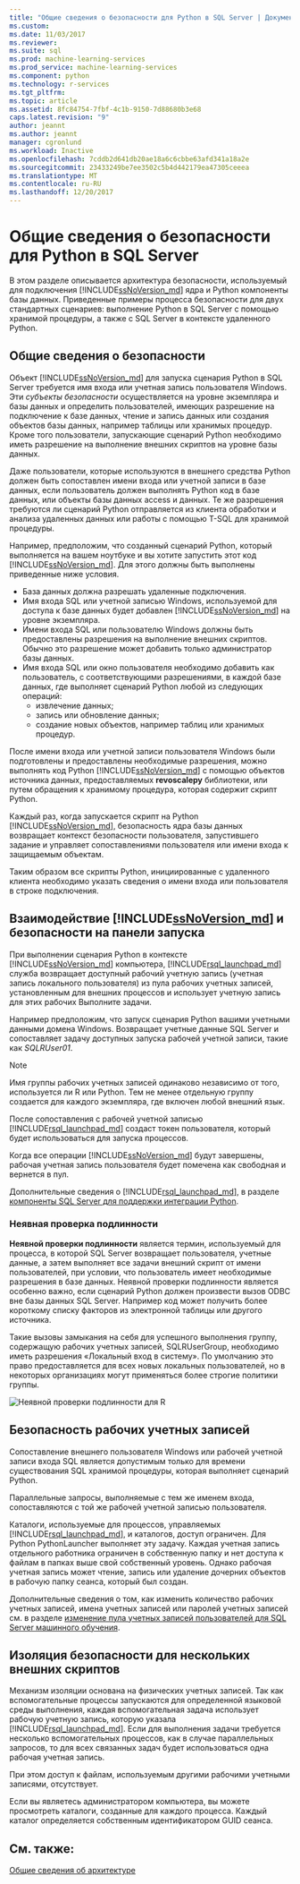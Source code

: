 ```yaml
---
title: "Общие сведения о безопасности для Python в SQL Server | Документы Microsoft"
ms.custom: 
ms.date: 11/03/2017
ms.reviewer: 
ms.suite: sql
ms.prod: machine-learning-services
ms.prod_service: machine-learning-services
ms.component: python
ms.technology: r-services
ms.tgt_pltfrm: 
ms.topic: article
ms.assetid: 8fc84754-7fbf-4c1b-9150-7d88680b3e68
caps.latest.revision: "9"
author: jeannt
ms.author: jeannt
manager: cgronlund
ms.workload: Inactive
ms.openlocfilehash: 7cddb2d641db20ae18a6c6cbbe63afd341a18a2e
ms.sourcegitcommit: 23433249be7ee3502c5b4d442179ea47305ceeea
ms.translationtype: MT
ms.contentlocale: ru-RU
ms.lasthandoff: 12/20/2017
---
```

# <a name="security-overview-for-python-in-sql-server"></a>Общие сведения о безопасности для Python в SQL Server

В этом разделе описывается архитектура безопасности, используемый для подключения [!INCLUDE[ssNoVersion_md](../../includes/ssnoversion-md.md)] ядра и Python компоненты базы данных. Приведенные примеры процесса безопасности для двух стандартных сценариев: выполнение Python в SQL Server с помощью хранимой процедуры, а также с SQL Server в контексте удаленного Python.

## <a name="security-overview"></a>Общие сведения о безопасности

Объект [!INCLUDE[ssNoVersion_md](../../includes/ssnoversion-md.md)] для запуска сценария Python в SQL Server требуется имя входа или учетная запись пользователя Windows. Эти *субъекты безопасности* осуществляется на уровне экземпляра и базы данных и определить пользователей, имеющих разрешение на подключение к базе данных, чтение и запись данных или создания объектов базы данных, например таблицы или хранимых процедур. Кроме того пользователи, запускающие сценарий Python необходимо иметь разрешение на выполнение внешних скриптов на уровне базы данных.

Даже пользователи, которые используются в внешнего средства Python должен быть сопоставлен имени входа или учетной записи в базе данных, если пользователь должен выполнять Python код в базе данных, или объекты базы данных access и данных. Те же разрешения требуются ли сценарий Python отправляется из клиента обработки и анализа удаленных данных или работы с помощью T-SQL для хранимой процедуры.

Например, предположим, что созданный сценарий Python, который выполняется на вашем ноутбуке и вы хотите запустить этот код [!INCLUDE[ssNoVersion_md](../../includes/ssnoversion-md.md)]. Для этого должны быть выполнены приведенные ниже условия.

+ База данных должна разрешать удаленные подключения.
+ Имя входа SQL или учетной записью Windows, используемой для доступа к базе данных будет добавлен [!INCLUDE[ssNoVersion_md](../../includes/ssnoversion-md.md)] на уровне экземпляра.
+ Имени входа SQL или пользователю Windows должны быть предоставлены разрешения на выполнение внешних скриптов. Обычно это разрешение может добавить только администратор базы данных.
+ Имя входа SQL или окно пользователя необходимо добавить как пользователь, с соответствующими разрешениями, в каждой базе данных, где выполняет сценарий Python любой из следующих операций:
    + извлечение данных;
    + запись или обновление данных;
    + создание новых объектов, например таблиц или хранимых процедур.

После имени входа или учетной записи пользователя Windows были подготовлены и предоставлены необходимые разрешения, можно выполнять код Python [!INCLUDE[ssNoVersion_md](../../includes/ssnoversion-md.md)] с помощью объектов источника данных, предоставляемых **revoscalepy** библиотеки, или путем обращения к хранимому процедура, которая содержит скрипт Python.

Каждый раз, когда запускается скрипт на Python [!INCLUDE[ssNoVersion_md](../../includes/ssnoversion-md.md)], безопасность ядра базы данных возвращает контекст безопасности пользователя, запустившего задание и управляет сопоставлениями пользователя или имени входа к защищаемым объектам.

Таким образом все скрипты Python, инициированные с удаленного клиента необходимо указать сведения о имени входа или пользователя в строке подключения.

## <a name="interaction-of-includessnoversionmdincludesssnoversion-mdmd-security-and-launchpad-security"></a>Взаимодействие [!INCLUDE[ssNoVersion_md](../../includes/ssnoversion-md.md)] и безопасности на панели запуска

При выполнении сценария Python в контексте [!INCLUDE[ssNoVersion_md](../../includes/ssnoversion-md.md)] компьютера, [!INCLUDE[rsql_launchpad_md](../../includes/rsql-launchpad-md.md)] служба возвращает доступный рабочий учетную запись (учетная запись локального пользователя) из пула рабочих учетных записей, установленным для внешних процессов и использует учетную запись для этих рабочих Выполните задачи.

Например предположим, что запуск сценария Python вашими учетными данными домена Windows. Возвращает учетные данные SQL Server и сопоставляет задачу доступных запуска рабочей учетной записи, такие как *SQLRUser01*.

> [!NOTE]
> Имя группы рабочих учетных записей одинаково независимо от того, используется ли R или Python. Тем не менее отдельную группу создается для каждого экземпляра, где включен любой внешний язык.

После сопоставления с рабочей учетной записью [!INCLUDE[rsql_launchpad_md](../../includes/rsql-launchpad-md.md)] создаст токен пользователя, который будет использоваться для запуска процессов. 

Когда все операции [!INCLUDE[ssNoVersion_md](../../includes/ssnoversion-md.md)] будут завершены, рабочая учетная запись пользователя будет помечена как свободная и вернется в пул.

Дополнительные сведения о [!INCLUDE[rsql_launchpad_md](../../includes/rsql-launchpad-md.md)], в разделе [компоненты SQL Server для поддержки интеграции Python](../../advanced-analytics/python/new-components-in-sql-server-to-support-python-integration.md).

### <a name="implied-authentication"></a>Неявная проверка подлинности

**Неявной проверки подлинности** является термин, используемый для процесса, в которой SQL Server возвращает пользователя, учетные данные, а затем выполняет все задачи внешний скрипт от имени пользователей, при условии, что пользователь имеет необходимые разрешения в базе данных. Неявной проверки подлинности является особенно важно, если сценарий Python должен произвести вызов ODBC вне базы данных SQL Server. Например код может получить более короткому списку факторов из электронной таблицы или другого источника.

Такие вызовы замыкания на себя для успешного выполнения группу, содержащую рабочих учетных записей, SQLRUserGroup, необходимо иметь разрешения «Локальный вход в систему». По умолчанию это право предоставляется для всех новых локальных пользователей, но в некоторых организациях могут применяться более строгие политики группы.

![Неявной проверки подлинности для R](media/implied-auth-python2.png)

## <a name="security-of-worker-accounts"></a>Безопасность рабочих учетных записей

Сопоставление внешнего пользователя Windows или рабочей учетной записи входа SQL является допустимым только для времени существования SQL хранимой процедуры, которая выполняет сценарий Python.

Параллельные запросы, выполняемые с тем же именем входа, сопоставляются с той же рабочей учетной записью пользователя.

Каталоги, используемые для процессов, управляемых [!INCLUDE[rsql_launchpad_md](../../includes/rsql-launchpad-md.md)], и каталогов, доступ ограничен. Для Python PythonLauncher выполняет эту задачу. Каждая учетная запись отдельного работника ограничен в собственную папку и нет доступа к файлам в папках выше свой собственный уровень. Однако рабочая учетная запись может чтение, запись или удаление дочерних объектов в рабочую папку сеанса, который был создан.

Дополнительные сведения о том, как изменить количество рабочих учетных записей, имена учетных записей или паролей учетных записей см. в разделе [изменение пула учетных записей пользователей для SQL Server машинного обучения](../../advanced-analytics/r/modify-the-user-account-pool-for-sql-server-r-services.md).


## <a name="security-isolation-for-multiple-external-scripts"></a>Изоляция безопасности для нескольких внешних скриптов

Механизм изоляции основана на физических учетных записей. Так как вспомогательные процессы запускаются для определенной языковой среды выполнения, каждая вспомогательная задача использует рабочую учетную запись, которую указала [!INCLUDE[rsql_launchpad_md](../../includes/rsql-launchpad-md.md)]. Если для выполнения задачи требуется несколько вспомогательных процессов, как в случае параллельных запросов, то для всех связанных задач будет использоваться одна рабочая учетная запись.

При этом доступ к файлам, используемым другими рабочими учетными записями, отсутствует.

Если вы являетесь администратором компьютера, вы можете просмотреть каталоги, созданные для каждого процесса. Каждый каталог определяется собственным идентификатором GUID сеанса.

## <a name="see-also"></a>См. также:

[Общие сведения об архитектуре](../../advanced-analytics/python/architecture-overview-sql-server-python.md)
